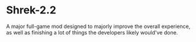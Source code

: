 # Shrek-2.2
A major full-game mod designed to majorly improve the overall experience, as well as finishing a lot of things the developers likely would've done.
